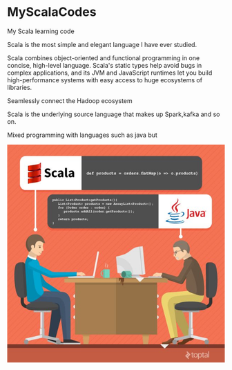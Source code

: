 # MyScalaCodes
My Scala learning code


Scala is the most simple and elegant language I have ever studied.

Scala combines object-oriented and functional programming in one concise, high-level language. Scala's static types help avoid bugs in complex applications, and its JVM and JavaScript runtimes let you build high-performance systems with easy access to huge ecosystems of libraries.

Seamlessly connect the Hadoop ecosystem

Scala is the underlying source language that makes up Spark,kafka and so on.

Mixed programming with languages such as java but

![image](https://github.com/29DCH/MyScalaCodes/blob/master/interesting_picture.jpg)




